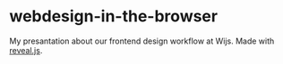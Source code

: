 webdesign-in-the-browser
========================

My presantation about our frontend design workflow at Wijs. Made with <a href="https://github.com/hakimel/reveal.js/">reveal.js</a>.
